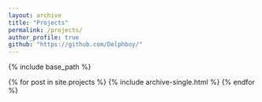 ```yaml
---
layout: archive
title: "Projects"
permalink: /projects/
author_profile: true
github: "https://github.com/Delphboy/"
---
```


{% include base_path %}


{% for post in site.projects %}
  {% include archive-single.html %}
{% endfor %}

